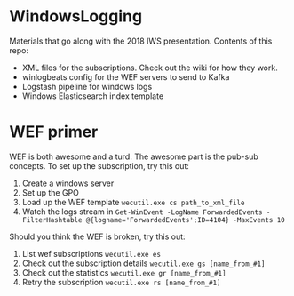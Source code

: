 # WindowsLogging
Materials that go along with the 2018 IWS presentation. Contents of this repo:
- XML files for the subscriptions. Check out the wiki for how they work.
- winlogbeats config for the WEF servers to send to Kafka
- Logstash pipeline for windows logs
- Windows Elasticsearch index template

# WEF primer
WEF is both awesome and a turd. The awesome part is the pub-sub concepts. To set up the subscription, try this out:
1. Create a windows server
2. Set up the GPO
3. Load up the WEF template
```wecutil.exe cs path_to_xml_file```
4. Watch the logs stream in
```Get-WinEvent -LogName ForwardedEvents -FilterHashtable @{logname='ForwardedEvents';ID=4104} -MaxEvents 10```

Should you think the WEF is broken, try this out:
1. List wef subscriptions
```wecutil.exe es```
2. Check out the subscription details
```wecutil.exe gs [name_from_#1]```
3. Check out the statistics
```wecutil.exe gr [name_from_#1]```
4. Retry the subscription
```wecutil.exe rs [name_from_#1]```
